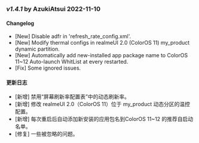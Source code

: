 ### _v1.4.1_  by   AzukiAtsui   2022-11-10
#### Changelog
- [New] Disable adfr in 'refresh_rate_config.xml'.
- [New] Modify thermal configs in realmeUI 2.0 (ColorOS 11) my_product dynamic partition.
- [New] Automatically add new-installed app package name to ColorOS 11~12 Auto-launch WhitList at every restarted.
- [Fix] Some ignored issues.

#### 更新日志
- [新增] 禁用“屏幕刷新率配置表”中的动态刷新率。
- [新增] 修改 realmeUI 2.0（ColorOS 11）位于 my_product 动态分区的温控配置。
- [新增] 每次重启后自动添加新安装的应用包名到ColorOS 11~12 的推荐自启动名单。
- [修复] 一些被忽略的问题。
